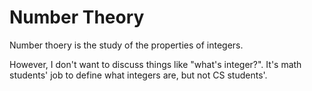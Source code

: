 # Number Theory

Number thoery is the study of the properties of integers.

However, I don't want to discuss things like "what's integer?". It's math students' job to define what integers are, but not CS students'.